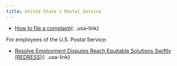 ```yaml
---
title: United State's Postal Service
---
```


- [How to file a complaint](https://www.usa.gov/complaint-against-government#item-211562){: .usa-link}

For employees of the U.S. Postal Service:

- [Resolve Employment Disputes Reach Equitable Solutions Swiftly (REDRESS)](https://about.usps.com/who/legal/redress/welcome.htm){: .usa-link}